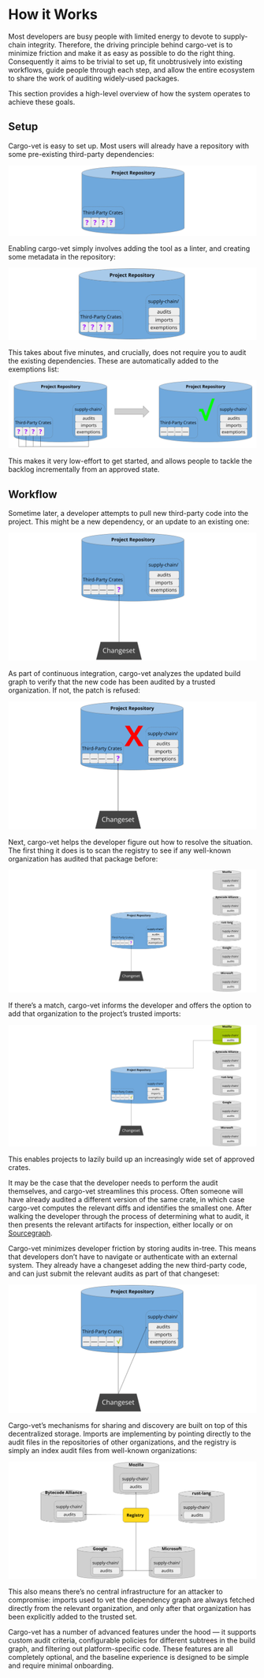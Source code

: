 # How it Works

Most developers are busy people with limited energy to devote to supply-chain
integrity. Therefore, the driving principle behind cargo-vet is to minimize
friction and make it as easy as possible to do the right thing. Consequently it
aims to be trivial to set up, fit unobtrusively into existing workflows, guide
people through each step, and allow the entire ecosystem to share the work of
auditing widely-used packages.

This section provides a high-level overview of how the system operates to
achieve these goals.

## Setup

Cargo-vet is easy to set up. Most users will already have a repository with some
pre-existing third-party dependencies:

![Existing Repository](images/existing_repo.png)

Enabling cargo-vet simply involves adding the tool as a linter, and creating
some metadata in the repository:

![Repository with Metadata](images/with_metadata.png)

This takes about five minutes, and crucially, does not require you to audit the
existing dependencies. These are automatically added to the exemptions list:

![Exemptions](images/exemptions.png)

This makes it very low-effort to get started, and allows people to tackle the
backlog incrementally from an approved state.

## Workflow

Sometime later, a developer attempts to pull new third-party code into the
project. This might be a new dependency, or an update to an existing one:

![Changeset](images/changeset.png)

As part of continuous integration, cargo-vet analyzes the updated build graph to
verify that the new code has been audited by a trusted organization. If not, the
patch is refused:

![Refusal](images/refusal.png)

Next, cargo-vet helps the developer figure out how to resolve the situation. The
first thing it does is to scan the registry to see if any well-known
organization has audited that package before:

![Potential Imports](images/potential_imports.png)

If there’s a match, cargo-vet informs the developer and offers the option to add
that organization to the project’s trusted imports:

![Import](images/import.png)

This enables projects to lazily build up an increasingly wide set of approved
crates.

It may be the case that the developer needs to perform the audit themselves, and
cargo-vet streamlines this process. Often someone will have already audited a
different version of the same crate, in which case cargo-vet computes the
relevant diffs and identifies the smallest one. After walking the developer
through the process of determining what to audit, it then presents the relevant
artifacts for inspection, either locally or on
[Sourcegraph](https://sourcegraph.com).

Cargo-vet minimizes developer friction by storing audits in-tree. This means
that developers don’t have to navigate or authenticate with an external system.
They already have a changeset adding the new third-party code, and can just
submit the relevant audits as part of that changeset:

![Audit Submission](images/audit_submission.png)

Cargo-vet’s mechanisms for sharing and discovery are built on top of this
decentralized storage. Imports are implementing by pointing directly to the
audit files in the repositories of other organizations, and the registry is
simply an index audit files from well-known organizations:

![Registry](images/registry.png)

This also means there’s no central infrastructure for an attacker to compromise:
imports used to vet the dependency graph are always fetched directly from the
relevant organization, and only after that organization has been explicitly
added to the trusted set.

Cargo-vet has a number of advanced features under the hood — it supports custom
audit criteria, configurable policies for different subtrees in the build graph,
and filtering out platform-specific code. These features are all completely
optional, and the baseline experience is designed to be simple and require
minimal onboarding.

<!-- diagrams: https://docs.google.com/presentation/d/18svkEsm9K5gLQeJLfILGdMUTsujiDgzecrswcOAdceQ/edit -->
